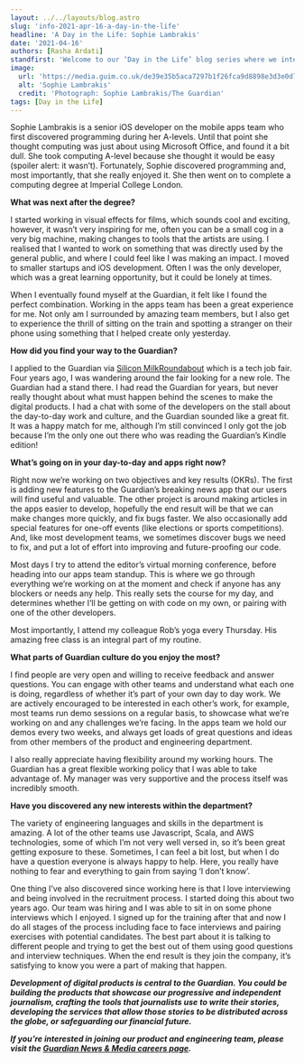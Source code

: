 ```yaml
---
layout: ../../layouts/blog.astro
slug: 'info-2021-apr-16-a-day-in-the-life'
headline: 'A Day in the Life: Sophie Lambrakis'
date: '2021-04-16'
authors: [Rasha Ardati]
standfirst: 'Welcome to our ‘Day in the Life’ blog series where we interview a colleague from the product and engineering department to reflect on their career and experiences at the Guardian'
image:
  url: 'https://media.guim.co.uk/de39e35b5aca7297b1f26fca9d8898e3d3e0d79b/0_50_1086_652/1086.jpg'
  alt: 'Sophie Lambrakis'
  credit: 'Photograph: Sophie Lambrakis/The Guardian'
tags: [Day in the Life]
---
```


Sophie Lambrakis is a senior iOS developer on the mobile apps team who first discovered programming during her A-levels. Until that point she thought computing was just about using Microsoft Office, and found it a bit dull. She took computing A-level because she thought it would be easy (spoiler alert: it wasn’t). Fortunately, Sophie discovered programming and, most importantly, that she really enjoyed it. She then went on to complete a computing degree at Imperial College London.

**What was next after the degree?**

I started working in visual effects for films, which sounds cool and exciting, however, it wasn’t very inspiring for me, often you can be a small cog in a very big machine, making changes to tools that the artists are using. I realised that I wanted to work on something that was directly used by the general public, and where I could feel like I was making an impact. I moved to smaller startups and iOS development. Often I was the only developer, which was a great learning opportunity, but it could be lonely at times.

When I eventually found myself at the Guardian, it felt like I found the perfect combination. Working in the apps team has been a great experience for me. Not only am I surrounded by amazing team members, but I also get to experience the thrill of sitting on the train and spotting a stranger on their phone using something that I helped create only yesterday.

**How did you find your way to the Guardian?**

I applied to the Guardian via [Silicon MilkRoundabout](https://www.siliconmilkroundabout.com/) which is a tech job fair. Four years ago, I was wandering around the fair looking for a new role. The Guardian had a stand there. I had read the Guardian for years, but never really thought about what must happen behind the scenes to make the digital products. I had a chat with some of the developers on the stall about the day-to-day work and culture, and the Guardian sounded like a great fit. It was a happy match for me, although I’m still convinced I only got the job because I’m the only one out there who was reading the Guardian’s Kindle edition!

**What’s going on in your day-to-day and apps right now?**

Right now we’re working on two objectives and key results (OKRs). The first is adding new features to the Guardian’s breaking news app that our users will find useful and valuable. The other project is around making articles in the apps easier to develop, hopefully the end result will be that we can make changes more quickly, and fix bugs faster. We also occasionally add special features for one-off events (like elections or sports competitions). And, like most development teams, we sometimes discover bugs we need to fix, and put a lot of effort into improving and future-proofing our code.

Most days I try to attend the editor’s virtual morning conference, before heading into our apps team standup. This is where we go through everything we’re working on at the moment and check if anyone has any blockers or needs any help. This really sets the course for my day, and determines whether I’ll be getting on with code on my own, or pairing with one of the other developers.

Most importantly, I attend my colleague Rob’s yoga every Thursday. His amazing free class is an integral part of my routine.

**What parts of Guardian culture do you enjoy the most?**

I find people are very open and willing to receive feedback and answer questions. You can engage with other teams and understand what each one is doing, regardless of whether it’s part of your own day to day work. We are actively encouraged to be interested in each other’s work, for example, most teams run demo sessions on a regular basis, to showcase what we’re working on and any challenges we’re facing. In the apps team we hold our demos every two weeks, and always get loads of great questions and ideas from other members of the product and engineering department.

I also really appreciate having flexibility around my working hours. The Guardian has a great flexible working policy that I was able to take advantage of. My manager was very supportive and the process itself was incredibly smooth.

**Have you discovered any new interests within the department?**

The variety of engineering languages and skills in the department is amazing. A lot of the other teams use Javascript, Scala, and AWS technologies, some of which I’m not very well versed in, so it’s been great getting exposure to these. Sometimes, I can feel a bit lost, but when I do have a question everyone is always happy to help. Here, you really have nothing to fear and everything to gain from saying ‘I don’t know’.

One thing I’ve also discovered since working here is that I love interviewing and being involved in the recruitment process. I started doing this about two years ago. Our team was hiring and I was able to sit in on some phone interviews which I enjoyed. I signed up for the training after that and now I do all stages of the process including face to face interviews and pairing exercises with potential candidates. The best part about it is talking to different people and trying to get the best out of them using good questions and interview techniques. When the end result is they join the company, it’s satisfying to know you were a part of making that happen.

_**Development of digital products is central to the Guardian. You could be building the products that showcase our progressive and independent journalism, crafting the tools that journalists use to write their stories, developing the services that allow those stories to be distributed across the globe, or safeguarding our financial future.**_

_**If you’re interested in joining our product and engineering team, please visit the [Guardian News & Media careers page](https://workforus.theguardian.com/).**_
